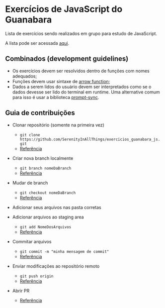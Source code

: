# Exercícios de JavaScript do Guanabara

Lista de exercícios sendo realizados em grupo para estudo de JavaScript.

A lista pode ser acessada [aqui](./algoritmos_guanabara.pdf).

## Combinados (development guidelines)

- Os exercícios devem ser resolvidos dentro de funções com nomes adequados;
- Funções devem usar sintaxe de [arrow function](https://developer.mozilla.org/en-US/docs/Web/JavaScript/Reference/Functions/Arrow_functions);
- Dados a serem lidos do usuário devem ser interpretados como se o dados devesse ser lido do terminal em runtime. Uma alternative comum para isso é usar a biblioteca [prompt-sync](https://www.npmjs.com/package/prompt-sync).

## Guia de contribuições

- Clonar repositório (somente na primeira vez)

  - `git clone https://github.com/SerenityInAllThings/exercicios_guanabara_js.git`
  - [Referência](https://github.com/SerenityInAllThings/exercicios_guanabara_js.git)

- Criar nova branch localmente

  - `git branch nomeDaBranch`
  - [Referência](https://www.w3schools.com/git/git_branch.asp?remote=github)

- Mudar de branch

  - `git checkout nomeDaBranch`
  - [Referência](https://www.w3schools.com/git/git_branch.asp?remote=github)

- Adicionar seus arquivos nas pasta corretas
- Adicionar arquivos ao staging area

  - `git add NomeDosArquivos`
  - [Referência](https://www.w3schools.com/git/git_staging_environment.asp?remote=github)

- Commitar arquivos

  - `git commit -m "minha mensagem de commit"`
  - [Referência](https://www.w3schools.com/git/git_commit.asp?remote=github)

- Enviar modificações ao repositório remoto

  - `git push origin`
  - [Referência](https://www.w3schools.com/git/git_push_to_remote.asp?remote=github)

- Abrir PR

  - [Referência](https://www.w3schools.com/git/git_remote_send_pull_request.asp?remote=github)

